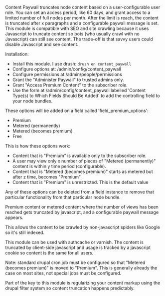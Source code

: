 Content Paywall truncates node content based on a user-configurable user role. You can set an access period, like 60 days, and grant access to a limited number of full nodes per month. After the limit is reach, the content is truncated after x paragraphs and a configurable paywall message is set. This module is compatible with SEO and site crawling because it uses Javascript to truncate content so bots (who usually crawl with no Javascript) can still see content. The trade-off is that savvy users could disable Javascript and see content.

Installation:
* Install this module. I use drush: `drush en content_paywall`
* Configure options at: /admin/config/content_paywall
* Configure permissions at /admin/people/permissions
* Grant the "Administer Paywall" to trusted admins only.
* Grant "Access Premium Content" to the subscriber role.
* Use the form at /admin/config/content_paywall labelled 'Content Type(s) to Which Fields Should Be Added' to add the controlling field to your node bundles.

These options will be added on a field called 'field_premium_options':
* Premium
* Metered (permanently)
* Metered (becomes premium)
* Free

This is how these options work:
* Content that is "Premium" is available only to the subscriber role.
* A user may view only x number of pieces of "Metered (permanently)" content is within y time period (configurable).
* Content that is "Metered (becomes premium)" starts as metered but after z time, becomes "Premium".
* Content that is "Premium" is unrestricted. This is the default value

Any of these options can be deleted from a field instance to remove that particular functionality from that particular node bundle.

Premium content or metered content where the number of views has been reached gets truncated by javascript, and a configurable paywall message appears.

This allows the content to be crawled by non-javascript spiders like Google so it's still indexed.

This module can be used with authcache or varnish. The content is truncated by client-side javascript and usage is tracked by a javascript cookie so content is the same for all users.

Note: standard drupal cron job must be configured so that "Metered (becomes premium)" is moved to "Premium". This is generally already the case on most sites, not special jobs must be configured.

Part of the key to this module is regularizing your content markup using the drupal filter system so content truncation happens predictably.